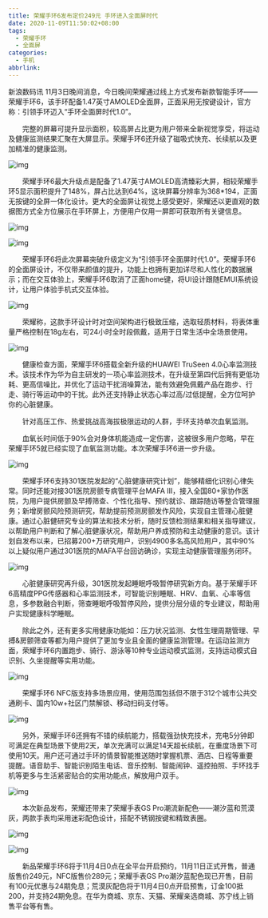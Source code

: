 ```yaml
---
title: 荣耀手环6发布定价249元 手环进入全面屏时代
date: 2020-11-09T11:50:02+08:00
tags:
  - 荣耀手环
  - 全面屏
categories:
  - 手机
abbrlink:
---
```


新浪数码讯 11月3日晚间消息，今日晚间荣耀通过线上方式发布新款智能手环——荣耀手环6，该手环配备1.47英寸AMOLED全面屏，正面采用无按键设计，官方称：引领手环迈入“手环全面屏时代1.0”。

　　完整的屏幕可提升显示面积，较高屏占比更为用户带来全新视觉享受，将运动及健康监测结果汇聚在大屏显示。荣耀手环6还升级了磁吸式快充、长续航以及更加精准的健康监测。

![img](https://cdn.jsdelivr.net/gh/yakeing/Documentation@main/Hexo/images/6f82-kcieywa0940758.png)

　　荣耀手环6最大升级点是配备了1.47英寸AMOLED高清臻彩大屏，相较荣耀手环5显示面积提升了148%，屏占比达到64%，这块屏幕分辨率为368*194，正面无按键的全屏一体化设计。更大的全面屏让视觉上感受更好，荣耀还以更直观的数据图方式全方位展示在手环屏上，方便用户仅用一屏即可获取所有关键信息。

![img](https://cdn.jsdelivr.net/gh/yakeing/Documentation@main/Hexo/images/edc9-kcieywa0940887.png)

![img](https://cdn.jsdelivr.net/gh/yakeing/Documentation@main/Hexo/images/f0c7-kcieywa0940930.png)

　　荣耀手环6将此次屏幕突破升级定义为“引领手环全面屏时代1.0”。荣耀手环6的全面屏设计，不仅带来颜值的提升，功能上也拥有更加详尽和人性化的数据展示；而在交互体验上，荣耀手环6取消了正面home键，将UI设计跟随EMUI系统设计，让用户体验手机式交互体验。

![img](https://cdn.jsdelivr.net/gh/yakeing/Documentation@main/Hexo/images/8962-kcieywa0940964.png)

　　荣耀称，这款手环设计时对空间架构进行极致压缩，选取轻质材料，将表体重量严格控制在18g左右，可24小时全时段佩戴，适用于日常生活中全场景使用。

![img](https://cdn.jsdelivr.net/gh/yakeing/Documentation@main/Hexo/images/4887-kcieywa0941002.png)

　　健康检查方面，荣耀手环6搭载全新升级的HUAWEI TruSeen 4.0心率监测技术。该技术作为华为自主研发的一项心率监测技术，在升级至第四代后拥有更低功耗、更高信噪比，并优化了运动干扰消噪算法，能有效避免佩戴产品在跑步、行走、骑行等运动中的干扰。此外还支持静止状态心率过高/过低提醒，全方位呵护你的心脏健康。

　　针对高压工作、热爱挑战高海拔极限运动的人群，手环支持单次血氧监测。

　　血氧长时间低于90%会对身体机能造成一定伤害，这被很多用户忽略，早在荣耀手环5就已经实现了血氧监测功能。本次荣耀手环6进一步升级。

![img](https://cdn.jsdelivr.net/gh/yakeing/Documentation@main/Hexo/images/4ca5-kcieywa0941021.png)

　　荣耀手环6支持301医院发起的“心脏健康研究计划”，能够精细化识别心律失常。同时还能对接301医院房颤专病管理平台MAFA III，接入全国80+家协作医院，为用户提供房颤及早搏筛查、个性化指导、预约就诊、跟踪随访等整合管理服务；新增房颤风险预测研究，帮助提前预测房颤发作风险，实现自主管理心脏健康。通过心脏健研究专业的算法和技术分析，随时反馈检测结果和相关指导建议，以帮助用户判断和了解心脏健康状况，帮助用户养成预防和主动健康的意识。该计划自发布以来，已招募200+万研究用户，识别4900多名高风险用户，其中90%以上疑似用户通过301医院的MAFA平台回访确诊，实现主动健康管理服务闭环。

![img](https://cdn.jsdelivr.net/gh/yakeing/Documentation@main/Hexo/images/e6aa-kcieywa0941105.png)

　　心脏健康研究再升级，301医院发起睡眠呼吸暂停研究新方向。基于荣耀手环6高精度PPG传感器和心率监测技术，可智能识别睡眠、HRV、血氧、心率等信息，多参数融合判断，筛查睡眠呼吸暂停风险，提供分层分级的专业建议，帮助用户实现健康科学睡眠。

　　除此之外，还有更多实用健康功能如：压力状况监测、女性生理周期管理、早搏&amp;房颤筛查等都为用户提供了更加专业且全面的健康监测管理。在运动监测方面，荣耀手环6内置跑步、骑行、游泳等10种专业运动模式监测，支持运动模式自识别、久坐提醒等实用功能。

![img](https://cdn.jsdelivr.net/gh/yakeing/Documentation@main/Hexo/images/2161-kcieywa0941149.png)

　　荣耀手环6 NFC版支持多场景应用，使用范围包括但不限于312个城市公共交通刷卡、国内10w+社区门禁解锁、移动扫码支付等。

![img](https://cdn.jsdelivr.net/gh/yakeing/Documentation@main/Hexo/images/60fc-kcieywa0941200.png)

　　另外，荣耀手环6还拥有不错的续航能力，搭载强劲快充技术，充电5分钟即可满足在典型场景下使用2天，单次充满可以满足14天超长续航，在重度场景下可使用10天。用户还可通过手环的情景智能推送随时掌握机票、酒店、日程等重要提醒。语音助手、智能识别陌生电话、音乐控制、智能闹钟、遥控拍照、手环找手机等更多与生活紧密贴合的实用功能点，解放用户双手。

![img](https://cdn.jsdelivr.net/gh/yakeing/Documentation@main/Hexo/images/155a-kcieywa0941286.png)

　　本次新品发布，荣耀还带来了荣耀手表GS Pro潮流新配色——潮汐蓝和荒漠灰，两款手表均采用迷彩配色设计，搭配不锈钢按键和精致表圈。

![img](https://cdn.jsdelivr.net/gh/yakeing/Documentation@main/Hexo/images/69e1-kcieywa0941333.png)

![img](https://cdn.jsdelivr.net/gh/yakeing/Documentation@main/Hexo/images/e10e-kcieywa0941396.jpg)

　　新品荣耀手环6将于11月4日0点在全平台开启预约，11月11日正式开售，普通版售价249元，NFC版售价289元；荣耀手表GS Pro潮汐蓝配色现已开售，目前有100元优惠与24期免息；荒漠灰配色将于11月4日0点开启预售，订金100抵200，并支持24期免息。在华为商城、京东、天猫、荣耀亲选商城、苏宁线上销售平台等有售。